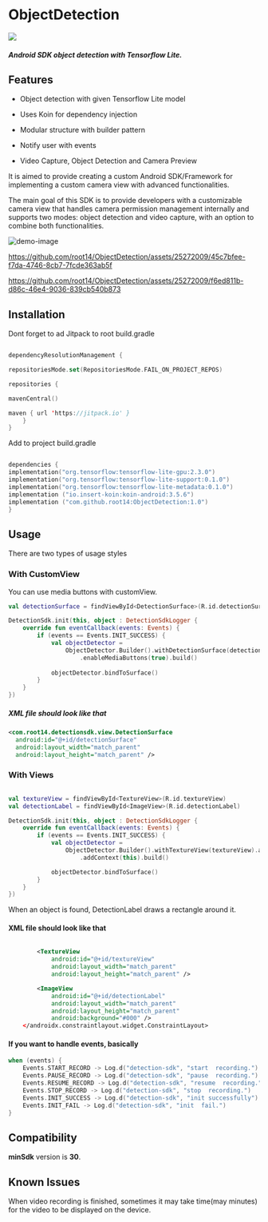 
# ObjectDetection



[![](https://jitpack.io/v/root14/ObjectDetection.svg)](https://jitpack.io/#root14/ObjectDetection)



##### Android SDK object detection with Tensorflow Lite.




## Features



- Object detection with given Tensorflow Lite model

- Uses Koin for dependency injection

- Modular structure with builder pattern

- Notify user with events

- Video Capture, Object Detection and Camera Preview




It is aimed to provide creating a custom Android SDK/Framework for implementing a custom camera view with advanced functionalities.



The main goal of this SDK is to provide developers with a customizable camera view that handles camera permission management internally and supports two modes: object detection and video capture, with an option to combine both functionalities.



![demo-image](https://github.com/root14/ObjectDetection/assets/25272009/f9dd53c5-e660-4672-8645-c07c6c02e3b9)




https://github.com/root14/ObjectDetection/assets/25272009/45c7bfee-f7da-4746-8cb7-7fcde363ab5f



https://github.com/root14/ObjectDetection/assets/25272009/f6ed811b-d86c-46e4-9036-839cb540b873



## Installation



Dont forget to ad Jitpack to root build.gradle

```kotlin

dependencyResolutionManagement {

repositoriesMode.set(RepositoriesMode.FAIL_ON_PROJECT_REPOS)

repositories {

mavenCentral()

maven { url 'https://jitpack.io' }
	}
}

```

Add to project build.gradle

```kotlin

dependencies {
implementation("org.tensorflow:tensorflow-lite-gpu:2.3.0")
implementation("org.tensorflow:tensorflow-lite-support:0.1.0")
implementation("org.tensorflow:tensorflow-lite-metadata:0.1.0")
implementation ("io.insert-koin:koin-android:3.5.6")
implementation ("com.github.root14:ObjectDetection:1.0")
}

```



## Usage



There are two types of usage styles
### With CustomView
You can use media buttons with customView.
```kotlin
val detectionSurface = findViewById<DetectionSurface>(R.id.detectionSurface)

DetectionSdk.init(this, object : DetectionSdkLogger {  
    override fun eventCallback(events: Events) {  
        if (events == Events.INIT_SUCCESS) {  
            val objectDetector =  
                ObjectDetector.Builder().withDetectionSurface(detectionSurface)  
                    .enableMediaButtons(true).build()  
  
            objectDetector.bindToSurface()  
        }   
    }  
})

```
##### XML file should look like that
```XML
<com.root14.detectionsdk.view.DetectionSurface  
  android:id="@+id/detectionSurface"  
  android:layout_width="match_parent"  
  android:layout_height="match_parent" />
  ```

### With Views
```kotlin

val textureView = findViewById<TextureView>(R.id.textureView)
val detectionLabel = findViewById<ImageView>(R.id.detectionLabel)

DetectionSdk.init(this, object : DetectionSdkLogger {  
    override fun eventCallback(events: Events) {  
        if (events == Events.INIT_SUCCESS) {  
	        val objectDetector =
	            ObjectDetector.Builder().withTextureView(textureView).addDetectionLabel(detectionLabel)
	                .addContext(this).build()

	        objectDetector.bindToSurface() 
        }   
    }  
})
```
When an object is found, DetectionLabel draws a rectangle around it.
#### XML file should look like that

```XML

        <TextureView
            android:id="@+id/textureView"
            android:layout_width="match_parent"
            android:layout_height="match_parent" />

        <ImageView
            android:id="@+id/detectionLabel"
            android:layout_width="match_parent"
            android:layout_height="match_parent"
            android:background="#000" />
    </androidx.constraintlayout.widget.ConstraintLayout>

```

#### If you want to handle events, basically

```kotlin
when (events) {  
    Events.START_RECORD -> Log.d("detection-sdk", "start  recording.")  
    Events.PAUSE_RECORD -> Log.d("detection-sdk", "pause  recording.")  
    Events.RESUME_RECORD -> Log.d("detection-sdk", "resume  recording.")  
    Events.STOP_RECORD -> Log.d("detection-sdk", "stop  recording.")  
    Events.INIT_SUCCESS -> Log.d("detection-sdk", "init successfully")  
    Events.INIT_FAIL -> Log.d("detection-sdk", "init  fail.")  
}
```

## Compatibility
**minSdk** version is  **30**.

## Known Issues
When video recording is finished, sometimes it may take time(may minutes) for the video to be displayed on the device.
